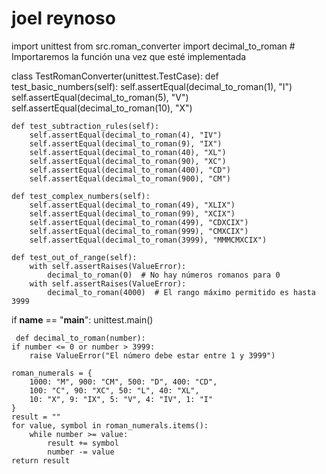 # joel reynoso
import unittest
from src.roman_converter import decimal_to_roman  # Importaremos la función una vez que esté implementada

class TestRomanConverter(unittest.TestCase):
    def test_basic_numbers(self):
        self.assertEqual(decimal_to_roman(1), "I")
        self.assertEqual(decimal_to_roman(5), "V")
        self.assertEqual(decimal_to_roman(10), "X")

    def test_subtraction_rules(self):
        self.assertEqual(decimal_to_roman(4), "IV")
        self.assertEqual(decimal_to_roman(9), "IX")
        self.assertEqual(decimal_to_roman(40), "XL")
        self.assertEqual(decimal_to_roman(90), "XC")
        self.assertEqual(decimal_to_roman(400), "CD")
        self.assertEqual(decimal_to_roman(900), "CM")

    def test_complex_numbers(self):
        self.assertEqual(decimal_to_roman(49), "XLIX")
        self.assertEqual(decimal_to_roman(99), "XCIX")
        self.assertEqual(decimal_to_roman(499), "CDXCIX")
        self.assertEqual(decimal_to_roman(999), "CMXCIX")
        self.assertEqual(decimal_to_roman(3999), "MMMCMXCIX")

    def test_out_of_range(self):
        with self.assertRaises(ValueError):
            decimal_to_roman(0)  # No hay números romanos para 0
        with self.assertRaises(ValueError):
            decimal_to_roman(4000)  # El rango máximo permitido es hasta 3999

if __name__ == "__main__":
    unittest.main()







     def decimal_to_roman(number):
    if number <= 0 or number > 3999:
        raise ValueError("El número debe estar entre 1 y 3999")
    
    roman_numerals = {
        1000: "M", 900: "CM", 500: "D", 400: "CD",
        100: "C", 90: "XC", 50: "L", 40: "XL",
        10: "X", 9: "IX", 5: "V", 4: "IV", 1: "I"
    }
    result = ""
    for value, symbol in roman_numerals.items():
        while number >= value:
            result += symbol
            number -= value
    return result
